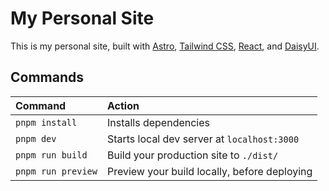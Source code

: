 # My Personal Site

This is my personal site, built with [Astro](https://astro.build), 
[Tailwind CSS](https://tailwindcss.com/), 
[React](https://reactjs.org/), 
and [DaisyUI](https://daisyui.com/).



## Commands

| Command                   | Action                                           |
| :------------------------ | :----------------------------------------------- |
| `pnpm install`            | Installs dependencies                            |
| `pnpm dev`                | Starts local dev server at `localhost:3000`      |
| `pnpm run build`          | Build your production site to `./dist/`          |
| `pnpm run preview`        | Preview your build locally, before deploying     |
